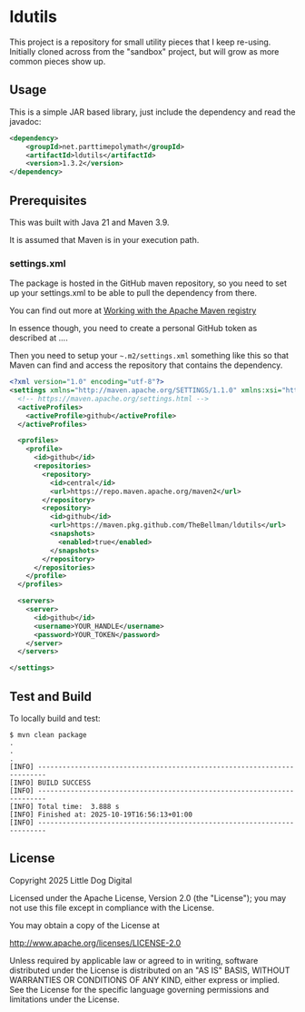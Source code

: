 # ldutils

This project is a repository for small utility pieces that I keep re-using. Initially cloned across from the "sandbox" project, but will grow as more common pieces show up.

## Usage

This is a simple JAR based library, just include the dependency and read the javadoc:

```xml
<dependency>
    <groupId>net.parttimepolymath</groupId>
    <artifactId>ldutils</artifactId>
    <version>1.3.2</version>
</dependency>
```

## Prerequisites
This was built with Java 21 and Maven 3.9.

It is assumed that Maven is in your execution path.

### settings.xml
The package is hosted in the GitHub maven repository, so you need to set up your settings.xml to be able to pull
the dependency from there. 

You can find out more at [Working with the Apache Maven registry](https://docs.github.com/en/packages/working-with-a-github-packages-registry/working-with-the-apache-maven-registry#authenticating-to-github-packages)

In essence though, you need to create a personal GitHub token as described at ....

Then you need to setup your `~.m2/settings.xml` something like this so that Maven can find and access the
repository that contains the dependency.

```xml
<?xml version="1.0" encoding="utf-8"?>
<settings xmlns="http://maven.apache.org/SETTINGS/1.1.0" xmlns:xsi="http://www.w3.org/2001/XMLSchema-instance" xsi:schemaLocation="http://maven.apache.org/SETTINGS/1.1.0 http://maven.apache.org/xsd/settings-1.1.0.xsd">
  <!-- https://maven.apache.org/settings.html -->
  <activeProfiles>
    <activeProfile>github</activeProfile>
  </activeProfiles>

  <profiles>
    <profile>
      <id>github</id>
      <repositories>
        <repository>
          <id>central</id>
          <url>https://repo.maven.apache.org/maven2</url>
        </repository>
        <repository>
          <id>github</id>
          <url>https://maven.pkg.github.com/TheBellman/ldutils</url>
          <snapshots>
            <enabled>true</enabled>
          </snapshots>
        </repository>
      </repositories>
    </profile>
  </profiles>

  <servers>
    <server>
      <id>github</id>
      <username>YOUR_HANDLE</username>
      <password>YOUR_TOKEN</password>
    </server>
  </servers>

</settings>
```

## Test and Build

To locally build and test:

```shell
$ mvn clean package
.
.
.
[INFO] ------------------------------------------------------------------------
[INFO] BUILD SUCCESS
[INFO] ------------------------------------------------------------------------
[INFO] Total time:  3.888 s
[INFO] Finished at: 2025-10-19T16:56:13+01:00
[INFO] ------------------------------------------------------------------------
```

## License
Copyright 2025 Little Dog Digital

Licensed under the Apache License, Version 2.0 (the "License"); you may not use this file except in compliance with
the License.

You may obtain a copy of the License at

http://www.apache.org/licenses/LICENSE-2.0

Unless required by applicable law or agreed to in writing, software distributed under the License is distributed on
an "AS IS" BASIS, WITHOUT WARRANTIES OR CONDITIONS OF ANY KIND, either express or implied. See the License for the
specific language governing permissions and limitations under the License.
